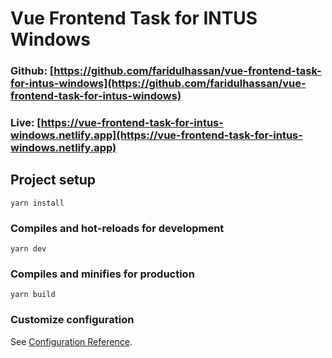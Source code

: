 # Vue Frontend Task for INTUS Windows

### Github: [https://github.com/faridulhassan/vue-frontend-task-for-intus-windows](https://github.com/faridulhassan/vue-frontend-task-for-intus-windows)
### Live: [https://vue-frontend-task-for-intus-windows.netlify.app](https://vue-frontend-task-for-intus-windows.netlify.app)


## Project setup
```
yarn install
```

### Compiles and hot-reloads for development
```
yarn dev
```

### Compiles and minifies for production
```
yarn build
```


### Customize configuration
See [Configuration Reference](https://cli.vuejs.org/config/).
